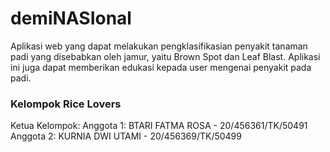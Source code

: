 # demiNASIonal
Aplikasi web yang dapat melakukan pengklasifikasian penyakit tanaman padi yang disebabkan oleh jamur, yaitu Brown Spot dan Leaf Blast. Aplikasi ini juga dapat memberikan edukasi kepada user mengenai penyakit pada padi.

### Kelompok Rice Lovers
Ketua Kelompok: 
Anggota 1: BTARI FATMA ROSA - 20/456361/TK/50491
Anggota 2: KURNIA DWI UTAMI - 20/456369/TK/50499

